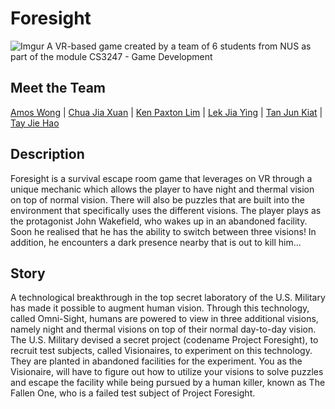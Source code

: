 # Foresight
![Imgur](http://i.imgur.com/IPiKYci.png)
A VR-based game created by a team of 6 students from NUS as part of the module CS3247 - Game Development

## Meet the Team
[Amos Wong](https://github.com/amoshydra) | [Chua Jia Xuan]() | [Ken Paxton Lim](https://github.com/kenpaxtonlim) | [Lek Jia Ying](https://github.com/jiayingy) | [Tan Jun Kiat](https://github.com/junkiattan) | [Tay Jie Hao](https://github.com/tayjiehao)

## Description
Foresight is a survival escape room game that leverages on VR through a unique mechanic which allows the player to have night and thermal vision on top of normal vision. There will also be puzzles that are built into the environment that specifically uses the different visions. The player plays as the protagonist John Wakefield, who wakes up in an abandoned facility. Soon he realised that he has the ability to switch between three visions! In addition, he encounters a dark presence nearby that is out to kill him... 

## Story
A technological breakthrough in the top secret laboratory of the U.S. Military has made it possible to augment human vision. Through this technology, called Omni-Sight, humans are powered to view in three additional visions, namely night and thermal visions on top of their normal day-to-day vision. The U.S. Military devised a secret project (codename Project Foresight), to recruit test subjects, called Visionaires, to experiment on this technology. They are planted in abandoned facilities for the experiment. You as the Visionaire, will have to figure out how to utilize your visions to solve puzzles and escape the facility while being pursued by a human killer, known as The Fallen One, who is a failed test subject of Project Foresight.
